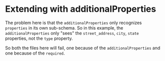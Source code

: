 # Extending with additionalProperties

The problem here is that the `additionalProperties` only recognizes `properties` 
in its own sub-schema. So in this example, the `additionalProperties` only "sees" the 
`street_address`, `city`, `state` properties, not the `type` property.

So both the files here will fail, one because of the `additionalProperties` and one because of the
`required`.